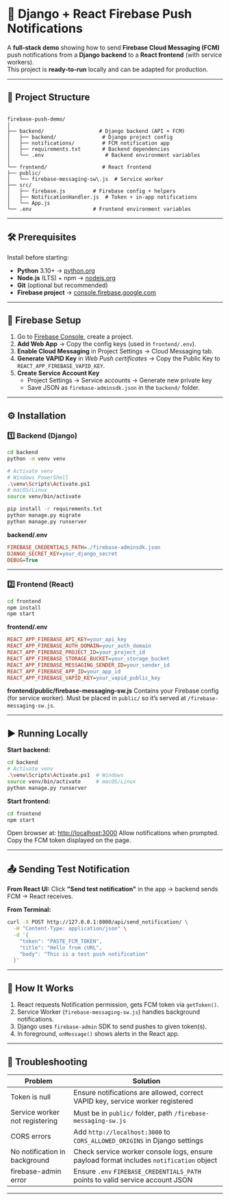 
# 🚀 Django + React Firebase Push Notifications

A **full-stack demo** showing how to send **Firebase Cloud Messaging (FCM)** push notifications from a **Django backend** to a **React frontend** (with service workers).  
This project is **ready-to-run** locally and can be adapted for production.

---

## 📂 Project Structure

```

firebase-push-demo/
│
├── backend/                  # Django backend (API + FCM)
│   ├── backend/               # Django project config
│   ├── notifications/         # FCM notification app
│   ├── requirements.txt       # Backend dependencies
│   └── .env                    # Backend environment variables
│
└── frontend/                  # React frontend
├── public/
│   └── firebase-messaging-sw\.js  # Service worker
├── src/
│   ├── firebase.js         # Firebase config + helpers
│   ├── NotificationHandler.js  # Token + in-app notifications
│   └── App.js
└── .env                    # Frontend environment variables

````

---

## 🛠 Prerequisites

Install before starting:

- **Python** 3.10+ → [python.org](https://www.python.org/)
- **Node.js** (LTS) + npm → [nodejs.org](https://nodejs.org/)
- **Git** (optional but recommended)
- **Firebase project** → [console.firebase.google.com](https://console.firebase.google.com/)

---

## 🔑 Firebase Setup

1. Go to [Firebase Console](https://console.firebase.google.com/), create a project.
2. **Add Web App** → Copy the config keys (used in `frontend/.env`).
3. **Enable Cloud Messaging** in Project Settings → Cloud Messaging tab.
4. **Generate VAPID Key** in *Web Push certificates* → Copy the Public Key to `REACT_APP_FIREBASE_VAPID_KEY`.
5. **Create Service Account Key**  
   - Project Settings → Service accounts → Generate new private key  
   - Save JSON as `firebase-adminsdk.json` in the `backend/` folder.

---

## ⚙️ Installation

### 1️⃣ Backend (Django)

```bash
cd backend
python -m venv venv

# Activate venv
# Windows PowerShell
.\venv\Scripts\Activate.ps1
# macOS/Linux
source venv/bin/activate

pip install -r requirements.txt
python manage.py migrate
python manage.py runserver
````

**backend/.env**

```ini
FIREBASE_CREDENTIALS_PATH=./firebase-adminsdk.json
DJANGO_SECRET_KEY=your_django_secret
DEBUG=True
```

---

### 2️⃣ Frontend (React)

```bash
cd frontend
npm install
npm start
```

**frontend/.env**

```ini
REACT_APP_FIREBASE_API_KEY=your_api_key
REACT_APP_FIREBASE_AUTH_DOMAIN=your_auth_domain
REACT_APP_FIREBASE_PROJECT_ID=your_project_id
REACT_APP_FIREBASE_STORAGE_BUCKET=your_storage_bucket
REACT_APP_FIREBASE_MESSAGING_SENDER_ID=your_sender_id
REACT_APP_FIREBASE_APP_ID=your_app_id
REACT_APP_FIREBASE_VAPID_KEY=your_vapid_public_key
```

**frontend/public/firebase-messaging-sw\.js**
Contains your Firebase config (for service worker). Must be placed in `public/` so it’s served at `/firebase-messaging-sw.js`.

---

## ▶️ Running Locally

**Start backend:**

```bash
cd backend
# Activate venv
.\venv\Scripts\Activate.ps1  # Windows
source venv/bin/activate     # macOS/Linux
python manage.py runserver
```

**Start frontend:**

```bash
cd frontend
npm start
```

Open browser at: [http://localhost:3000](http://localhost:3000)
Allow notifications when prompted.
Copy the FCM token displayed on the page.

---

## 📤 Sending Test Notification

**From React UI:**
Click **"Send test notification"** in the app → backend sends FCM → React receives.

**From Terminal:**

```bash
curl -X POST http://127.0.0.1:8000/api/send_notification/ \
  -H "Content-Type: application/json" \
  -d '{
    "token": "PASTE_FCM_TOKEN",
    "title": "Hello from cURL",
    "body": "This is a test push notification"
  }'
```

---

## 🧩 How It Works

1. React requests Notification permission, gets FCM token via `getToken()`.
2. Service Worker (`firebase-messaging-sw.js`) handles background notifications.
3. Django uses `firebase-admin` SDK to send pushes to given token(s).
4. In foreground, `onMessage()` shows alerts in the React app.

---

## 🚨 Troubleshooting

| Problem                        | Solution                                                                                |
| ------------------------------ | --------------------------------------------------------------------------------------- |
| Token is null                  | Ensure notifications are allowed, correct VAPID key, service worker registered          |
| Service worker not registering | Must be in `public/` folder, path `/firebase-messaging-sw.js`                           |
| CORS errors                    | Add `http://localhost:3000` to `CORS_ALLOWED_ORIGINS` in Django settings                |
| No notification in background  | Check service worker console logs, ensure payload format includes `notification` object |
| firebase-admin error           | Ensure `.env` `FIREBASE_CREDENTIALS_PATH` points to valid service account JSON          |

---



